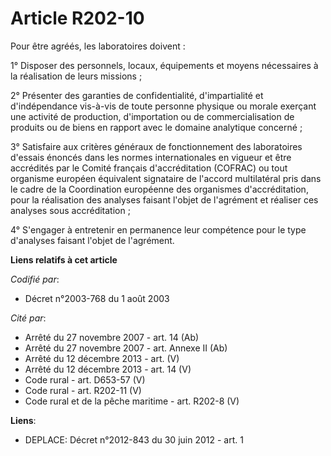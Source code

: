 # Article R202-10

Pour être agréés, les laboratoires doivent :

1° Disposer des personnels, locaux, équipements et moyens nécessaires à la réalisation de leurs missions ;

2° Présenter des garanties de confidentialité, d'impartialité et d'indépendance vis-à-vis de toute personne physique ou
morale exerçant une activité de production, d'importation ou de commercialisation de produits ou de biens en rapport avec le
domaine analytique concerné ;

3° Satisfaire aux critères généraux de fonctionnement des laboratoires d'essais énoncés dans les normes internationales en
vigueur et être accrédités par le Comité français d'accréditation (COFRAC) ou tout organisme européen équivalent signataire
de l'accord multilatéral pris dans le cadre de la Coordination européenne des organismes d'accréditation, pour la réalisation
des analyses faisant l'objet de l'agrément et réaliser ces analyses sous accréditation ;

4° S'engager à entretenir en permanence leur compétence pour le type d'analyses faisant l'objet de l'agrément.

**Liens relatifs à cet article**

_Codifié par_:

  - Décret n°2003-768 du 1 août 2003

_Cité par_:

  - Arrêté du 27 novembre 2007 - art. 14 (Ab)
  - Arrêté du 27 novembre 2007 - art. Annexe II (Ab)
  - Arrêté du 12 décembre 2013 - art. (V)
  - Arrêté du 12 décembre 2013 - art. 14 (V)
  - Code rural - art. D653-57 (V)
  - Code rural - art. R202-11 (V)
  - Code rural et de la pêche maritime - art. R202-8 (V)

**Liens**:

  - DEPLACE: Décret n°2012-843 du 30 juin 2012 - art. 1
